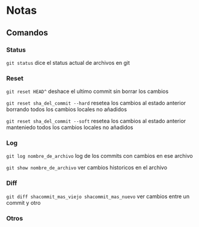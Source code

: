 # Notas

## Comandos

### Status

```git status``` dice el status actual de archivos en git

### Reset

```git reset HEAD^``` deshace el ultimo commit sin borrar los cambios

```git reset sha_del_commit --hard``` resetea los cambios al estado anterior borrando todos los cambios locales no añadidos

```git reset sha_del_commit --soft``` resetea los cambios al estado anterior manteniedo todos los cambios locales no añadidos


### Log

```git log nombre_de_archivo``` log de los commits con cambios en ese archivo

```git show nombre_de_archivo``` ver cambios historicos en el archivo

### Diff

```git diff shacommit_mas_viejo shacommit_mas_nuevo``` ver cambios entre un commit y otro

### Otros
